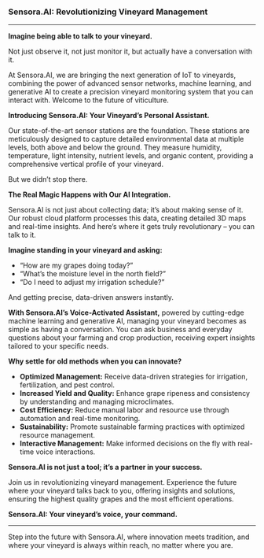 ### Sensora.AI: Revolutionizing Vineyard Management

---

**Imagine being able to talk to your vineyard.**

Not just observe it, not just monitor it, but actually have a conversation with it. 

At Sensora.AI, we are bringing the next generation of IoT to vineyards, combining the power of advanced sensor networks, machine learning, and generative AI to create a precision vineyard monitoring system that you can interact with. Welcome to the future of viticulture.

**Introducing Sensora.AI: Your Vineyard’s Personal Assistant.**

Our state-of-the-art sensor stations are the foundation. These stations are meticulously designed to capture detailed environmental data at multiple levels, both above and below the ground. They measure humidity, temperature, light intensity, nutrient levels, and organic content, providing a comprehensive vertical profile of your vineyard.

But we didn’t stop there.

**The Real Magic Happens with Our AI Integration.**

Sensora.AI is not just about collecting data; it’s about making sense of it. Our robust cloud platform processes this data, creating detailed 3D maps and real-time insights. And here’s where it gets truly revolutionary – you can talk to it.

**Imagine standing in your vineyard and asking:**
- “How are my grapes doing today?”
- “What’s the moisture level in the north field?”
- “Do I need to adjust my irrigation schedule?”

And getting precise, data-driven answers instantly.

**With Sensora.AI’s Voice-Activated Assistant,** powered by cutting-edge machine learning and generative AI, managing your vineyard becomes as simple as having a conversation. You can ask business and everyday questions about your farming and crop production, receiving expert insights tailored to your specific needs.

**Why settle for old methods when you can innovate?**

- **Optimized Management:** Receive data-driven strategies for irrigation, fertilization, and pest control.
- **Increased Yield and Quality:** Enhance grape ripeness and consistency by understanding and managing microclimates.
- **Cost Efficiency:** Reduce manual labor and resource use through automation and real-time monitoring.
- **Sustainability:** Promote sustainable farming practices with optimized resource management.
- **Interactive Management:** Make informed decisions on the fly with real-time voice interactions.

**Sensora.AI is not just a tool; it’s a partner in your success.**

Join us in revolutionizing vineyard management. Experience the future where your vineyard talks back to you, offering insights and solutions, ensuring the highest quality grapes and the most efficient operations.

**Sensora.AI: Your vineyard’s voice, your command.**

---

Step into the future with Sensora.AI, where innovation meets tradition, and where your vineyard is always within reach, no matter where you are.
